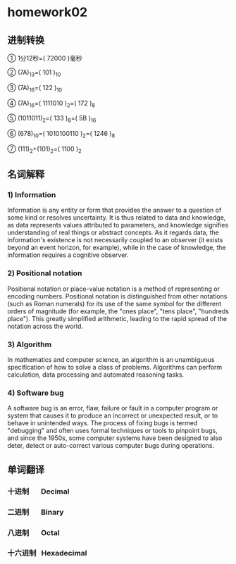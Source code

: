 # homework02

## 进制转换

①  1分12秒=(   72000   )毫秒

②   (7A)<sub>13</sub>=(  101  )<sub>10</sub>

③   (7A)<sub>16</sub>=(  122  )<sub>10</sub>

④   (7A)<sub>16</sub>=(   1111010    )<sub>2</sub>=(    172     )<sub>8</sub>

⑤   (1011011)<sub>2</sub>=(   133   )<sub>8</sub>=(    5B   )<sub>16</sub>

⑥  (678)<sub>10</sub>=(   1010100110    )<sub>2</sub>=(    1246    )<sub>8</sub>

⑦  (111)<sub>2</sub>+(101)<sub>2</sub>=(   1100   )<sub>2</sub>

## 名词解释

### 1) Information<br/>
Information is any entity or form that provides the answer to a question of some kind or resolves uncertainty. It is thus related to data and knowledge, as data represents values attributed to parameters, and knowledge signifies understanding of real things or abstract concepts. As it regards data, the information's existence is not necessarily coupled to an observer (it exists beyond an event horizon, for example), while in the case of knowledge, the information requires a cognitive observer.

### 2) Positional notation<br/>
Positional notation or place-value notation is a method of representing or encoding numbers. Positional notation is distinguished from other notations (such as Roman numerals) for its use of the same symbol for the different orders of magnitude (for example, the "ones place", "tens place", "hundreds place"). This greatly simplified arithmetic, leading to the rapid spread of the notation across the world.

### 3) Algorithm<br/>
In mathematics and computer science, an algorithm is an unambiguous specification of how to solve a class of problems. Algorithms can perform calculation, data processing and automated reasoning tasks.

### 4) Software bug<br/>
A software bug is an error, flaw, failure or fault in a computer program or system that causes it to produce an incorrect or unexpected result, or to behave in unintended ways. The process of fixing bugs is termed "debugging" and often uses formal techniques or tools to pinpoint bugs, and since the 1950s, some computer systems have been designed to also deter, detect or auto-correct various computer bugs during operations.

## 单词翻译

### 十进制&nbsp;&nbsp;&nbsp;&nbsp;&nbsp;&nbsp;&nbsp;Decimal
### 二进制&nbsp;&nbsp;&nbsp;&nbsp;&nbsp;&nbsp;&nbsp;Binary
### 八进制&nbsp;&nbsp;&nbsp;&nbsp;&nbsp;&nbsp;&nbsp;Octal
### 十六进制&nbsp;&nbsp;&nbsp;Hexadecimal
